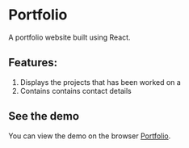 # Portfolio

A portfolio website built using React. 

## Features:
1. Displays the projects that has been worked on a
2. Contains contains contact details

## See the demo

You can view the demo on the browser [Portfolio](https://ezinne-portfolio.netlify.app/).

